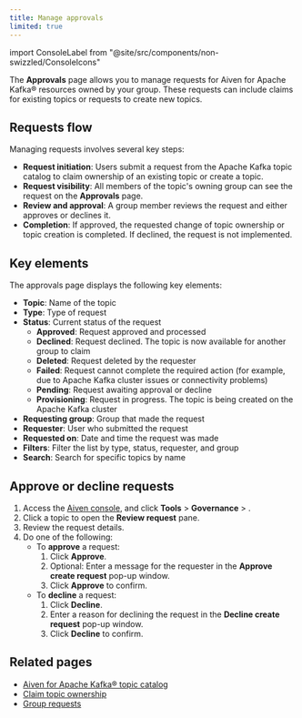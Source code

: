 ```yaml
---
title: Manage approvals
limited: true
---
```


import ConsoleLabel from "@site/src/components/non-swizzled/ConsoleIcons"

The **Approvals** page allows you to manage requests for Aiven for Apache Kafka® resources owned by your group.
These requests can include claims for existing topics or requests to create new topics.

## Requests flow

Managing requests involves several key steps:

- **Request initiation**: Users submit a request from the Apache Kafka topic catalog to
  claim ownership of an existing topic or create a topic.
- **Request visibility**: All members of the topic's owning group can see the request on
  the **Approvals** page.
- **Review and approval**: A group member reviews the request and either approves or
  declines it.
- **Completion**: If approved, the requested change of topic ownership or topic creation
  is completed. If declined, the request is not implemented.

## Key elements

The approvals page displays the following key elements:

- **Topic**: Name of the topic
- **Type**: Type of request
- **Status**: Current status of the request
  - **Approved**: Request approved and processed
  - **Declined**: Request declined. The topic is now available for another group to claim
  - **Deleted**: Request deleted by the requester
  - **Failed**: Request cannot complete the required action  (for example, due to
    Apache Kafka cluster issues or connectivity problems)
  - **Pending**: Request awaiting approval or decline
  - **Provisioning**: Request in progress. The topic is being created on the Apache Kafka
    cluster
- **Requesting group**: Group that made the request
- **Requester**: User who submitted the request
- **Requested on**: Date and time the request was made
- **Filters**: Filter the list by type, status, requester, and group
- **Search**: Search for specific topics by name

## Approve or decline requests

1. Access the [Aiven console](https://console.aiven.io/), and click
   **Tools** > **Governance** > **<ConsoleLabel name="Approvals"/>**.
1. Click a topic to open the **Review request** pane.
1. Review the request details.
1. Do one of the following:
   - To **approve** a request:
     1. Click **Approve**.
     1. Optional: Enter a message for the requester in the **Approve create request**
        pop-up window.
     1. Click **Approve** to confirm.
   - To **decline** a request:
     1. Click **Decline**.
     1. Enter a reason for declining the request in the **Decline create request**
        pop-up window.
     1. Click **Decline** to confirm.

## Related pages

- [Aiven for Apache Kafka® topic catalog](/docs/products/kafka/concepts/topic-catalog-overview)
- [Claim topic ownership](/docs/products/kafka/howto/claim-topic)
- [Group requests](/docs/products/kafka/howto/group-requests)
